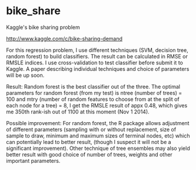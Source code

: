 bike_share
==========

Kaggle's bike sharing problem

http://www.kaggle.com/c/bike-sharing-demand

For this regression problem, I use different techniques (SVM, decision tree, random forest) to build classifiers. The result can be calculated in RMSE or RMSLE indices. I use cross-validation to test classifier before submit it to Kaggle. A paper describing individual techniques and choice of parameters will be up soon.

Result: Random forest is the best classifier out of the three. The optimal parameters for random forest (from my test) is ntree (number of trees) = 100 and mtry (number of random features to choose from at the split of each node for a tree) = 8, I get the RMSLE result of appx 0.48, which gives me 350th rank-ish out of 1100 at this moment (Nov 1 2014).

Possible improvement: For random forest, the R package allows adjustment of different parameters (sampling with or without replacement, size of sample to draw, minimum and maximum sizes of terminal nodes, etc) which can potentially lead to better result, (though I suspect it will not be a significant improvement). Other technique of tree ensembles may also yield better result with good choice of number of trees, weights and other important parameters. 


